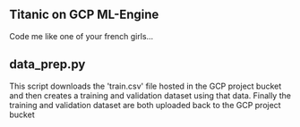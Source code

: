 ## Titanic on GCP ML-Engine

Code me like one of your french girls...



## data_prep.py
This script downloads the 'train.csv' file hosted in the GCP project bucket and then creates a training and validation dataset using that data.  Finally the training and validation dataset are both uploaded back to the GCP project bucket

